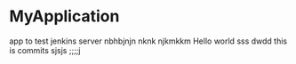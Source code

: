 # MyApplication
app to test jenkins server
nbhbjnjn nknk
njkmkkm
Hello world
sss
dwdd
this is commits
sjsjs
;;;;j
